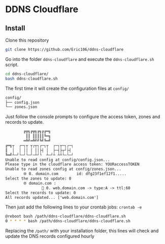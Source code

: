 # DDNS Cloudflare
## Install

Clone this repository
```bash
git clone https://github.com/Eric106/ddns-cloudflare
```
Go into the folder `ddns-cloudflare` and execute the `ddns-cloudflare.sh` script.
```bash
cd ddns-cloudflare/
bash ddns-cloudflare.sh
```
The first time it will create the configuration files at `config/`
```bash
config/
├── config.json
└── zones.json
```
Just follow the console prompts to configure the access token, zones and records to update.
```txt
        ╔╦╗╔╦╗╔╗╔╔═╗          
         ║║ ║║║║║╚═╗          
        ═╩╝═╩╝╝╚╝╚═╝          
╔═╗┬  ┌─┐┬ ┬┌┬┐┌─┐┬  ┌─┐┬─┐┌─┐
║  │  │ ││ │ ││├┤ │  ├─┤├┬┘├┤ 
╚═╝┴─┘└─┘└─┘─┴┘└  ┴─┘┴ ┴┴└─└─┘
Unable to read config at config/config.json...
Please type in the cloudflare access token: YOURaccessTOKEN
Unable to read zones config at config/zones.json...
        🌐 0. domain.com        id: dfg23f1ef12f1.....
Select the zones to update: 0
        🌐 domain.com :
                📝 0. web.domain.com -> type:A -> ttl:60
Select the records to update: 0
All records updated... ['web.domain.com']
```

Then just add the following lines to your crontab jobs:
`crontab -e`
```bash
@reboot bash /path/ddns-cloudflare/ddns-cloudflare.sh
0 * * * * bash /path/ddns-cloudflare/ddns-cloudflare.sh
```
Replacing the `/path/` with your installation folder, this lines will check and update the DNS records configured  hourly